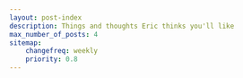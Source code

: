 ```yaml
---
layout: post-index
description: Things and thoughts Eric thinks you'll like
max_number_of_posts: 4
sitemap:
    changefreq: weekly
    priority: 0.8
---
```

